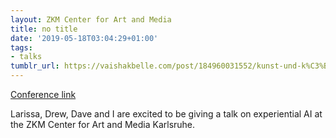 ```yaml
---
layout: ZKM Center for Art and Media
title: no title
date: '2019-05-18T03:04:29+01:00'
tags:
- talks
tumblr_url: https://vaishakbelle.com/post/184960031552/kunst-und-k%C3%BCnstliche-intelligenz-18052019
---
```

[Conference link](https://zkm.de/de/veranstaltung/2019/05/kunst-und-kuenstliche-intelligenz)

Larissa, Drew, Dave and I are excited to be giving a talk on experiential AI at the ZKM Center for Art and Media Karlsruhe.

